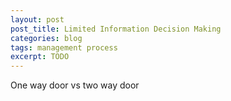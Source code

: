 ```yaml
---
layout: post
post_title: Limited Information Decision Making
categories: blog
tags: management process
excerpt: TODO
---
```


One way door vs two way door